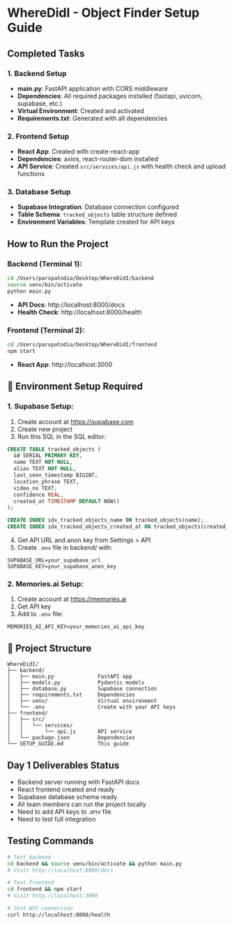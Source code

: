 # WhereDidI - Object Finder Setup Guide

## Completed Tasks

### 1. Backend Setup 
- **main.py**: FastAPI application with CORS middleware
- **Dependencies**: All required packages installed (fastapi, uvicorn, supabase, etc.)
- **Virtual Environment**: Created and activated
- **Requirements.txt**: Generated with all dependencies

### 2. Frontend Setup 
- **React App**: Created with create-react-app
- **Dependencies**: axios, react-router-dom installed
- **API Service**: Created `src/services/api.js` with health check and upload functions

### 3. Database Setup 
- **Supabase Integration**: Database connection configured
- **Table Schema**: `tracked_objects` table structure defined
- **Environment Variables**: Template created for API keys

## How to Run the Project

### Backend (Terminal 1):
```bash
cd /Users/parvpatodia/Desktop/WhereDidI/backend
source venv/bin/activate
python main.py
```
- **API Docs**: http://localhost:8000/docs
- **Health Check**: http://localhost:8000/health

### Frontend (Terminal 2):
```bash
cd /Users/parvpatodia/Desktop/WhereDidI/frontend
npm start
```
- **React App**: http://localhost:3000

## 🔧 Environment Setup Required

### 1. Supabase Setup:
1. Create account at https://supabase.com
2. Create new project
3. Run this SQL in the SQL editor:
```sql
CREATE TABLE tracked_objects (
  id SERIAL PRIMARY KEY,
  name TEXT NOT NULL,
  alias TEXT NOT NULL,
  last_seen_timestamp BIGINT,
  location_phrase TEXT,
  video_no TEXT,
  confidence REAL,
  created_at TIMESTAMP DEFAULT NOW()
);

CREATE INDEX idx_tracked_objects_name ON tracked_objects(name);
CREATE INDEX idx_tracked_objects_created_at ON tracked_objects(created_at);
```
4. Get API URL and anon key from Settings > API
5. Create `.env` file in backend/ with:
```
SUPABASE_URL=your_supabase_url
SUPABASE_KEY=your_supabase_anon_key
```

### 2. Memories.ai Setup:
1. Create account at https://memories.ai
2. Get API key
3. Add to `.env` file:
```
MEMORIES_AI_API_KEY=your_memories_ai_api_key
```

## 📁 Project Structure
```
WhereDidI/
├── backend/
│   ├── main.py              FastAPI app
│   ├── models.py            Pydantic models
│   ├── database.py          Supabase connection
│   ├── requirements.txt     Dependencies
│   ├── venv/                Virtual environment
│   └── .env                 Create with your API keys
├── frontend/
│   ├── src/
│   │   └── services/
│   │       └── api.js       API service
│   └── package.json         Dependencies
└── SETUP_GUIDE.md           This guide
```

## Day 1 Deliverables Status

- Backend server running with FastAPI docs
- React frontend created and ready
- Supabase database schema ready
- All team members can run the project locally
- Need to add API keys to .env file
- Need to test full integration

## Testing Commands

```bash
# Test backend
cd backend && source venv/bin/activate && python main.py
# Visit http://localhost:8000/docs

# Test frontend
cd frontend && npm start
# Visit http://localhost:3000

# Test API connection
curl http://localhost:8000/health
```
